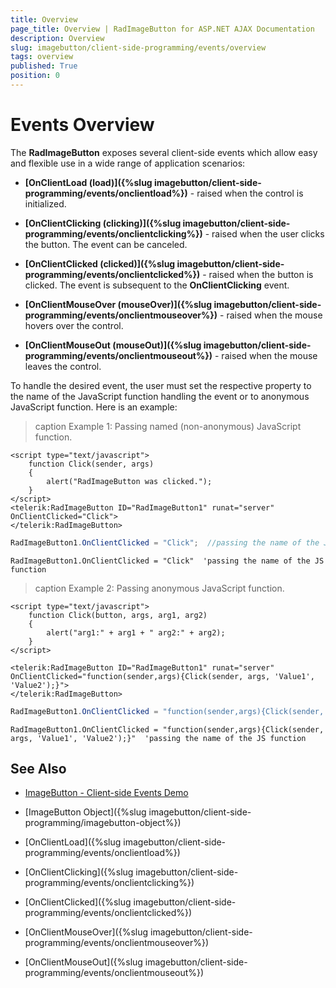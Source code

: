 ```yaml
---
title: Overview
page_title: Overview | RadImageButton for ASP.NET AJAX Documentation
description: Overview
slug: imagebutton/client-side-programming/events/overview
tags: overview
published: True
position: 0
---
```


# Events Overview

The **RadImageButton** exposes several client-side events which allow easy and flexible use in a wide range of application scenarios:

* **[OnClientLoad (load)]({%slug imagebutton/client-side-programming/events/onclientload%})** - raised when the control is initialized.

* **[OnClientClicking (clicking)]({%slug imagebutton/client-side-programming/events/onclientclicking%})** - raised when the user clicks the button. The event can be canceled.

* **[OnClientClicked (clicked)]({%slug imagebutton/client-side-programming/events/onclientclicked%})** - raised when the button is clicked. The event is subsequent to the **OnClientClicking** event.

* **[OnClientMouseOver (mouseOver)]({%slug imagebutton/client-side-programming/events/onclientmouseover%})** - raised when the mouse hovers over the control.

* **[OnClientMouseOut (mouseOut)]({%slug imagebutton/client-side-programming/events/onclientmouseout%})** - raised when the mouse leaves the control.

To handle the desired event, the user must set the respective property to the name of the JavaScript function handling the event or to anonymous JavaScript function. Here is an example:

>caption Example 1: Passing named (non-anonymous) JavaScript function.

````ASP.NET
<script type="text/javascript">
	function Click(sender, args)
	{
		alert("RadImageButton was clicked.");
	}
</script>
<telerik:RadImageButton ID="RadImageButton1" runat="server" OnClientClicked="Click">
</telerik:RadImageButton>
````

````C#
RadImageButton1.OnClientClicked = "Click";  //passing the name of the JS function
````
````VB
RadImageButton1.OnClientClicked = "Click"  'passing the name of the JS function
````


>caption Example 2: Passing anonymous JavaScript function.

````ASP.NET
<script type="text/javascript">
	function Click(button, args, arg1, arg2)
	{
		alert("arg1:" + arg1 + " arg2:" + arg2);
	}
</script>

<telerik:RadImageButton ID="RadImageButton1" runat="server" OnClientClicked="function(sender,args){Click(sender, args, 'Value1', 'Value2');}">
</telerik:RadImageButton>
````

````C#
RadImageButton1.OnClientClicked = "function(sender,args){Click(sender, args, 'Value1', 'Value2');}"; //passing the name of the JS function
````
````VB
RadImageButton1.OnClientClicked = "function(sender,args){Click(sender, args, 'Value1', 'Value2');}"  'passing the name of the JS function
````


## See Also

 * [ImageButton - Client-side Events Demo](http://demos.telerik.com/aspnet-ajax/imagebutton/client-side-api/client-side-events/defaultcs.aspx)
 
 * [ImageButton Object]({%slug imagebutton/client-side-programming/imagebutton-object%})
 
 * [OnClientLoad]({%slug imagebutton/client-side-programming/events/onclientload%})
 
 * [OnClientClicking]({%slug imagebutton/client-side-programming/events/onclientclicking%})
 
 * [OnClientClicked]({%slug imagebutton/client-side-programming/events/onclientclicked%})
 
 * [OnClientMouseOver]({%slug imagebutton/client-side-programming/events/onclientmouseover%})
 
 * [OnClientMouseOut]({%slug imagebutton/client-side-programming/events/onclientmouseout%})



